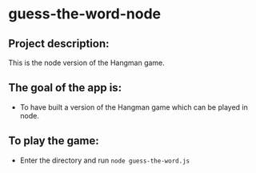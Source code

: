 # guess-the-word-node

## Project description:

This is the node version of the Hangman game.

## The goal of the app is:

* To have built a version of the Hangman game which can be played in node.

## To play the game:

* Enter the directory and run ``` node guess-the-word.js ```

